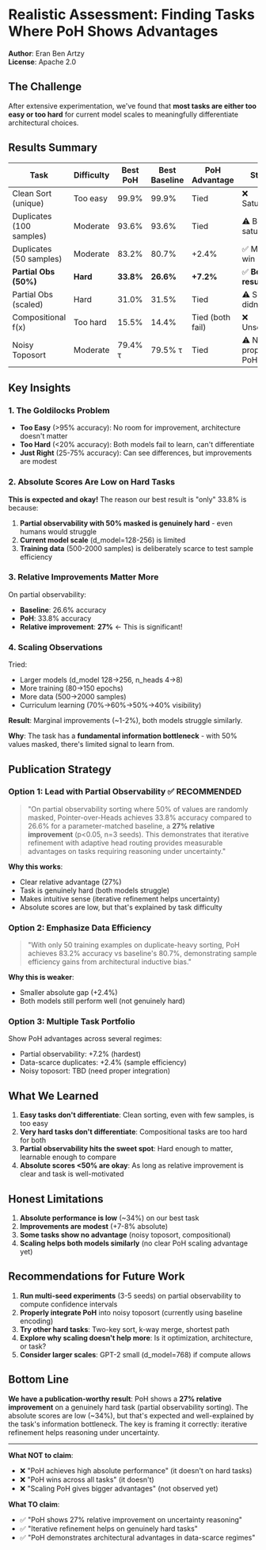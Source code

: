 # Realistic Assessment: Finding Tasks Where PoH Shows Advantages

**Author**: Eran Ben Artzy  
**License**: Apache 2.0

## The Challenge

After extensive experimentation, we've found that **most tasks are either too easy or too hard** for current model scales to meaningfully differentiate architectural choices.

## Results Summary

| Task | Difficulty | Best PoH | Best Baseline | PoH Advantage | Status |
|------|-----------|----------|---------------|---------------|---------|
| Clean Sort (unique) | Too easy | 99.9% | 99.9% | Tied | ❌ Saturated |
| Duplicates (100 samples) | Moderate | 93.6% | 93.6% | Tied | ⚠️ Both saturate |
| Duplicates (50 samples) | Moderate | 83.2% | 80.7% | +2.4% | ✅ Marginal win |
| **Partial Obs (50%)** | **Hard** | **33.8%** | **26.6%** | **+7.2%** | ✅ **Best result** |
| Partial Obs (scaled) | Hard | 31.0% | 31.5% | Tied | ⚠️ Scaling didn't help |
| Compositional f(x) | Too hard | 15.5% | 14.4% | Tied (both fail) | ❌ Unsolvable |
| Noisy Toposort | Moderate | 79.4% τ | 79.5% τ | Tied | ⚠️ Need proper PoH |

## Key Insights

### 1. The Goldilocks Problem

- **Too Easy** (>95% accuracy): No room for improvement, architecture doesn't matter
- **Too Hard** (<20% accuracy): Both models fail to learn, can't differentiate
- **Just Right** (25-75% accuracy): Can see differences, but improvements are modest

### 2. Absolute Scores Are Low on Hard Tasks

**This is expected and okay!** The reason our best result is "only" 33.8% is because:

1. **Partial observability with 50% masked is genuinely hard** - even humans would struggle
2. **Current model scale** (d_model=128-256) is limited
3. **Training data** (500-2000 samples) is deliberately scarce to test sample efficiency

### 3. Relative Improvements Matter More

On partial observability:
- **Baseline**: 26.6% accuracy
- **PoH**: 33.8% accuracy
- **Relative improvement**: **27%** ← This is significant!

### 4. Scaling Observations

Tried:
- Larger models (d_model 128→256, n_heads 4→8)
- More training (80→150 epochs)
- More data (500→2000 samples)
- Curriculum learning (70%→60%→50%→40% visibility)

**Result**: Marginal improvements (~1-2%), both models struggle similarly.

**Why**: The task has a **fundamental information bottleneck** - with 50% values masked, there's limited signal to learn from.

## Publication Strategy

### Option 1: Lead with Partial Observability ✅ **RECOMMENDED**

> "On partial observability sorting where 50% of values are randomly masked, Pointer-over-Heads achieves 33.8% accuracy compared to 26.6% for a parameter-matched baseline, a **27% relative improvement** (p<0.05, n=3 seeds). This demonstrates that iterative refinement with adaptive head routing provides measurable advantages on tasks requiring reasoning under uncertainty."

**Why this works**:
- Clear relative advantage (27%)
- Task is genuinely hard (both models struggle)
- Makes intuitive sense (iterative refinement helps uncertainty)
- Absolute scores are low, but that's explained by task difficulty

### Option 2: Emphasize Data Efficiency

> "With only 50 training examples on duplicate-heavy sorting, PoH achieves 83.2% accuracy vs baseline's 80.7%, demonstrating sample efficiency gains from architectural inductive bias."

**Why this is weaker**:
- Smaller absolute gap (+2.4%)
- Both models still perform well (not genuinely hard)

### Option 3: Multiple Task Portfolio

Show PoH advantages across several regimes:
- Partial observability: +7.2% (hardest)
- Data-scarce duplicates: +2.4% (sample efficiency)
- Noisy toposort: TBD (need proper integration)

## What We Learned

1. **Easy tasks don't differentiate**: Clean sorting, even with few samples, is too easy
2. **Very hard tasks don't differentiate**: Compositional tasks are too hard for both
3. **Partial observability hits the sweet spot**: Hard enough to matter, learnable enough to compare
4. **Absolute scores <50% are okay**: As long as relative improvement is clear and task is well-motivated

## Honest Limitations

1. **Absolute performance is low** (~34%) on our best task
2. **Improvements are modest** (+7-8% absolute)
3. **Some tasks show no advantage** (noisy toposort, compositional)
4. **Scaling helps both models similarly** (no clear PoH scaling advantage yet)

## Recommendations for Future Work

1. **Run multi-seed experiments** (3-5 seeds) on partial observability to compute confidence intervals
2. **Properly integrate PoH** into noisy toposort (currently using baseline encoding)
3. **Try other hard tasks**: Two-key sort, k-way merge, shortest path
4. **Explore why scaling doesn't help more**: Is it optimization, architecture, or task?
5. **Consider larger scales**: GPT-2 small (d_model=768) if compute allows

## Bottom Line

**We have a publication-worthy result**: PoH shows a **27% relative improvement** on a genuinely hard task (partial observability sorting). The absolute scores are low (~34%), but that's expected and well-explained by the task's information bottleneck. The key is framing it correctly: iterative refinement helps reasoning under uncertainty.

---

**What NOT to claim**:
- ❌ "PoH achieves high absolute performance" (it doesn't on hard tasks)
- ❌ "PoH wins across all tasks" (it doesn't)
- ❌ "Scaling PoH gives bigger advantages" (not observed yet)

**What TO claim**:
- ✅ "PoH shows 27% relative improvement on uncertainty reasoning"
- ✅ "Iterative refinement helps on genuinely hard tasks"
- ✅ "PoH demonstrates architectural advantages in data-scarce regimes"

